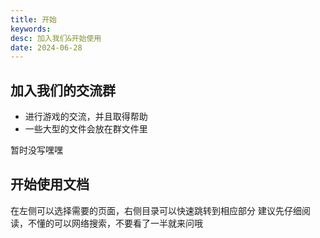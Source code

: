 ```yaml
---
title: 开始
keywords: 
desc: 加入我们&开始使用
date: 2024-06-28
---
```


## 加入我们的交流群

* 进行游戏的交流，并且取得帮助
* 一些大型的文件会放在群文件里

暂时没写嘿嘿

## 开始使用文档

在左侧可以选择需要的页面，右侧目录可以快速跳转到相应部分
建议先仔细阅读，不懂的可以网络搜索，不要看了一半就来问哦

